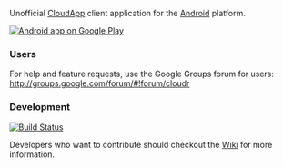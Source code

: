 Unofficial [CloudApp](http://getcloudapp.com/) client application for the [Android](http://www.android.com/) platform.

[![Android app on Google Play](http://developer.android.com/images/brand/en_generic_rgb_wo_45.png)](http://play.google.com/store/apps/details?id=be.ellefant.cloudr)

### Users

For help and feature requests, use the Google Groups forum for users: http://groups.google.com/forum/#!forum/cloudr

### Development

[![Build Status](https://secure.travis-ci.org/sdb/cloudr.png)](http://travis-ci.org/sdb/cloudr)

Developers who want to contribute should checkout the [Wiki](https://github.com/sdb/cloudr/wiki) for more information.
